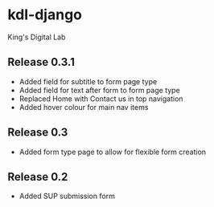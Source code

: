 # kdl-django

King's Digital Lab

## Release 0.3.1

* Added field for subtitle to form page type
* Added field for text after form to form page type
* Replaced Home with Contact us in top navigation
* Added hover colour for main nav items 

## Release 0.3

* Added form type page to allow for flexible form creation

## Release 0.2

* Added SUP submission form